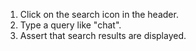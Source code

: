 1. Click on the search icon in the header.
2. Type a query like "chat".
3. Assert that search results are displayed.